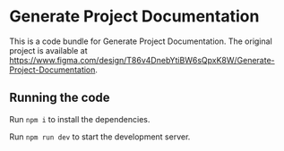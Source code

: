 
  # Generate Project Documentation

  This is a code bundle for Generate Project Documentation. The original project is available at https://www.figma.com/design/T86v4DnebYtiBW6sQpxK8W/Generate-Project-Documentation.

  ## Running the code

  Run `npm i` to install the dependencies.

  Run `npm run dev` to start the development server.
  